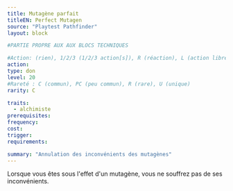 ```yaml
---
title: Mutagène parfait
titleEN: Perfect Mutagen
source: "Playtest Pathfinder"
layout: block

#PARTIE PROPRE AUX AUX BLOCS TECHNIQUES

#Action: (rien), 1/2/3 (1/2/3 action[s]), R (réaction), L (action libre)
action: 
type: don
level: 20
#Rareté : C (commun), PC (peu commun), R (rare), U (unique)
rarity: C

traits:
  - alchimiste
prerequisites: 
frequency: 
cost:
trigger: 
requirements:

summary: "Annulation des inconvénients des mutagènes"
---
```


Lorsque vous êtes sous l'effet d'un mutagène, vous ne souffrez pas de ses inconvénients.